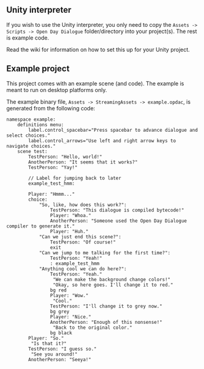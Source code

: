 ## Unity interpreter

If you wish to use the Unity interpreter, you only need to copy the `Assets -> Scripts -> Open Day Dialogue` folder/directory into your project(s).
The rest is example code.

Read the wiki for information on how to set this up for your Unity project.

## Example project

This project comes with an example scene (and code). The example is meant to run on desktop platforms only.

The example binary file, `Assets -> StreamingAssets -> example.opdac`, is generated from the following code:
```
namespace example:
    definitions menu:
        label.control_spacebar="Press spacebar to advance dialogue and select choices."
        label.control_arrows="Use left and right arrow keys to navigate choices."
    scene test:
        TestPerson: "Hello, world!"
        AnotherPerson: "It seems that it works?"
        TestPerson: "Yay!"
        
        // Label for jumping back to later
        example_test_hmm:
        
        Player: "Hmmm..."
        choice:
            "So, like, how does this work?":
                TestPerson: "This dialogue is compiled bytecode!"
                Player: "Whoa."
                AnotherPerson: "Someone used the Open Day Dialogue compiler to generate it."
                Player: "Huh."
            "Can we just end this scene?":
                TestPerson: "Of course!"
                exit
            "Can we jump to me talking for the first time?":
                TestPerson: "Yeah!"
                : example_test_hmm
            "Anything cool we can do here?":
                TestPerson: "Yeah."
                 "We can make the background change colors!"
                 "Okay, so here goes. I'll change it to red."
                bg red
                Player: "Wow."
                 "Cool."
                TestPerson: "I'll change it to grey now."
                bg grey
                Player: "Nice."
                AnotherPerson: "Enough of this nonsense!"
                 "Back to the original color."
                bg black
        Player: "So."
         "Is that it?"
        TestPerson: "I guess so."
         "See you around!"
        AnotherPerson: "Seeya!"
```
